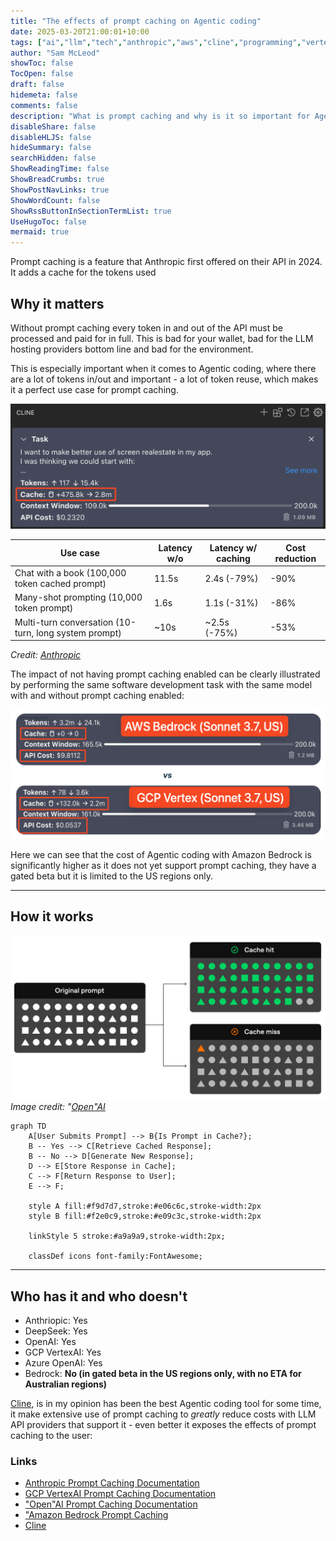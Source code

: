 ```yaml
---
title: "The effects of prompt caching on Agentic coding"
date: 2025-03-20T21:00:01+10:00
tags: ["ai","llm","tech","anthropic","aws","cline","programming","vertex","gcp","agentic","agentic-coding"]
author: "Sam McLeod"
showToc: false
TocOpen: false
draft: false
hidemeta: false
comments: false
description: "What is prompt caching and why is it so important for Agentic coding?"
disableShare: false
disableHLJS: false
hideSummary: false
searchHidden: false
ShowReadingTime: false
ShowBreadCrumbs: true
ShowPostNavLinks: true
ShowWordCount: false
ShowRssButtonInSectionTermList: true
UseHugoToc: false
mermaid: true
---
```


Prompt caching is a feature that Anthropic first offered on their API in 2024. It adds a cache for the tokens used

## Why it matters

Without prompt caching every token in and out of the API must be processed and paid for in full. This is bad for your wallet, bad for the LLM hosting providers bottom line and bad for the environment.

This is especially important when it comes to Agentic coding, where there are a lot of tokens in/out and important - a lot of token reuse, which makes it a perfect use case for prompt caching.

![Cline prompt caching indicator](cline-1.png)

| Use case                                              | Latency w/o | Latency w/ caching | Cost reduction |
|-------------------------------------------------------|-------------|--------------------|----------------|
| Chat with a book (100,000 token cached prompt)        | 11.5s       | 2.4s (-79%)        | -90%           |
| Many-shot prompting (10,000 token prompt)             | 1.6s        | 1.1s (-31%)        | -86%           |
| Multi-turn conversation (10-turn, long system prompt) | ~10s        | ~2.5s (-75%)       | -53%           |

_Credit: [Anthropic](https://www.anthropic.com/news/prompt-caching)_

The impact of not having prompt caching enabled can be clearly illustrated by performing the same software development task with the same model with and without prompt caching enabled:

![Comparing the cost with and without caching](with-without-caching.png)

Here we can see that the cost of Agentic coding with Amazon Bedrock is significantly higher as it does not yet support prompt caching, they have a gated beta but it is limited to the US regions only.

---

## How it works

![alt text](closedai-caching-image.png)
_Image credit: "[Open"AI](https://platform.openai.com/docs/guides/prompt-caching)_

```mermaid
graph TD
    A[User Submits Prompt] --> B{Is Prompt in Cache?};
    B -- Yes --> C[Retrieve Cached Response];
    B -- No --> D[Generate New Response];
    D --> E[Store Response in Cache];
    C --> F[Return Response to User];
    E --> F;

    style A fill:#f9d7d7,stroke:#e06c6c,stroke-width:2px
    style B fill:#f2e0c9,stroke:#e09c3c,stroke-width:2px

    linkStyle 5 stroke:#a9a9a9,stroke-width:2px;

    classDef icons font-family:FontAwesome;
```

---

## Who has it and who doesn't

- Anthriopic: Yes
- DeepSeek: Yes
- OpenAI: Yes
- GCP VertexAI: Yes
- Azure OpenAI: Yes
- Bedrock: **No (in gated beta in the US regions only, with no ETA for Australian regions)**

[Cline](https://cline.bot/), is in my opinion has been the best Agentic coding tool for some time, it make extensive use of prompt caching to _greatly_ reduce costs with LLM API providers that support it - even better it exposes the effects of prompt caching to the user:

### Links

- [Anthropic Prompt Caching Documentation](https://docs.anthropic.com/en/docs/build-with-claude/prompt-caching)
- [GCP VertexAI Prompt Caching Documentation](https://cloud.google.com/vertex-ai/generative-ai/docs/partner-models/claude-prompt-caching)
- ["Open"AI Prompt Caching Documentation](https://platform.openai.com/docs/guides/prompt-caching)
- ["Amazon Bedrock Prompt Caching](https://docs.aws.amazon.com/bedrock/latest/userguide/prompt-caching.html)
- [Cline](https://cline.bot)

